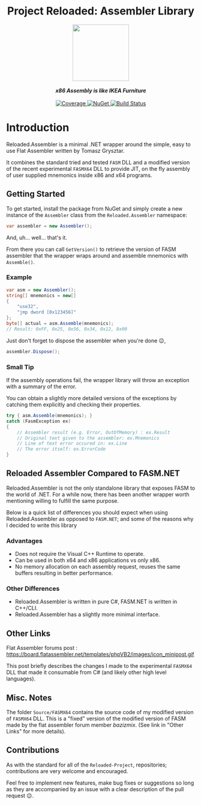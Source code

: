 
<div align="center">
	<h1>Project Reloaded: Assembler Library</h1>
	<img src="https://i.imgur.com/BjPn7rU.png" width="150" align="center" />
	<br/> <br/>
	<strong><i>x86 Assembly is like IKEA Furniture</i></strong>
	<br/> <br/>
	<!-- Coverage -->
	<a href="https://codecov.io/gh/Reloaded-Project/Reloaded.Assembler">
		<img src="https://codecov.io/gh/Reloaded-Project/Reloaded.Assembler/branch/master/graph/badge.svg" alt="Coverage" />
	</a>
	<!-- NuGet -->
	<a href="https://www.nuget.org/packages/Reloaded.Assembler">
		<img src="https://img.shields.io/nuget/v/Reloaded.Assembler.svg" alt="NuGet" />
	</a>
	<!-- Build Status -->
	<a href="https://ci.appveyor.com/project/sewer56lol/reloaded-assembler">
		<img src="https://ci.appveyor.com/api/projects/status/yats2utii7jss9ap?svg=true" alt="Build Status" />
	</a>
</div>

# Introduction
Reloaded.Assembler is a minimal .NET wrapper around the simple, easy to use Flat Assembler written by Tomasz Grysztar.

It combines the standard tried and tested `FASM` DLL and a modified version of the recent experimental `FASMX64` DLL to provide JIT, on the fly assembly of user supplied mnemonics inside x86 and x64 programs.

## Getting Started

To get started, install the package from NuGet and simply create a new instance of the `Assembler` class from the `Reloaded.Assembler` namespace:

```csharp
var assembler = new Assembler();
``` 
And, uh... well... that's it.

From there you can call `GetVersion()` to retrieve the version of FASM assembler that the wrapper wraps around and assemble mnemonics with `Assemble()`.

### Example

```csharp
var asm = new Assembler();
string[] mnemonics = new[]
{
    "use32",
    "jmp dword [0x123456]"
};
byte[] actual = asm.Assemble(mnemonics);
// Result: 0xFF, 0x25, 0x56, 0x34, 0x12, 0x00
```


Just don't forget to dispose the assembler when you're done 😉,

```csharp
assembler.Dispose();
```

### Small Tip

If the assembly operations fail, the wrapper library will throw an exception with a summary of the error. 

You can obtain a slightly more detailed versions of the exceptions by catching them
explicitly and checking their properties.

```csharp
try { asm.Assemble(mnemonics); }
catch (FasmException ex)
{
    // Assembler result (e.g. Error, OutOfMemory) : ex.Result
    // Original text given to the assembler: ex.Mnemonics
    // Line of text error occured in: ex.Line
    // The error itself: ex.ErrorCode
}
```
## Reloaded Assembler Compared to FASM.NET

Reloaded.Assembler is not the only standalone library that exposes FASM to the world of .NET. For a while now, there has been another wrapper worth mentioning willing to fulfill the same purpose.

Below is a quick list of differences you should expect when using Reloaded.Assembler as opposed to `FASM.NET`; and some of the reasons why I decided to write this library 

### Advantages
- Does not require the Visual C++ Runtime to operate.
- Can be used in both x64 and x86 applications vs only x86.
- No memory allocation on each assembly request, reuses the same buffers resulting in better performance.

### Other Differences
- Reloaded.Assembler is written in pure C#, FASM.NET is written in C++/CLI.
- Reloaded.Assembler has a slightly more minimal interface.

## Other Links

Flat Assembler forums post : https://board.flatassembler.net/templates/phpVB2/images/icon_minipost.gif

This post briefly describes the changes I made to the experimental `FASMX64` DLL that made it consumable from C# (and likely other high level languages). 

## Misc. Notes

The folder `Source/FASMX64` contains the source code of my modified version of `FASMX64` DLL. This is a "fixed" version of the modified version of FASM made by the flat assembler forum member *bazizmix*. (See link in "Other Links" for more details).

## Contributions
As with the standard for all of the `Reloaded-Project`, repositories; contributions are very welcome and encouraged.

Feel free to implement new features, make bug fixes or suggestions so long as they are accompanied by an issue with a clear description of the pull request 😉.
